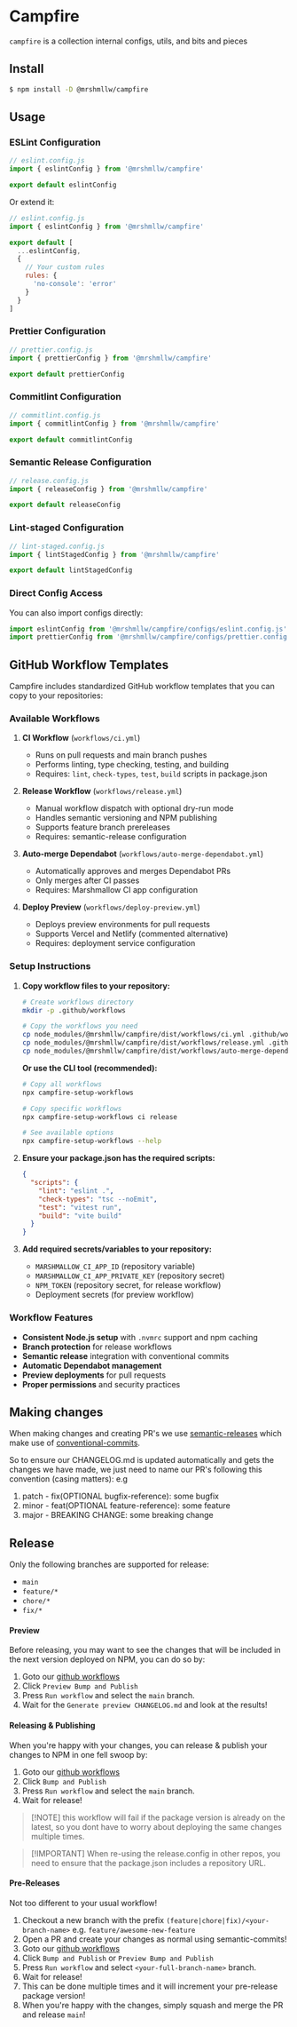 # Campfire

`campfire` is a collection internal configs, utils, and bits and pieces

## Install

```bash
$ npm install -D @mrshmllw/campfire
```

## Usage

### ESLint Configuration

```javascript
// eslint.config.js
import { eslintConfig } from '@mrshmllw/campfire'

export default eslintConfig
```

Or extend it:

```javascript
// eslint.config.js
import { eslintConfig } from '@mrshmllw/campfire'

export default [
  ...eslintConfig,
  {
    // Your custom rules
    rules: {
      'no-console': 'error'
    }
  }
]
```

### Prettier Configuration

```javascript
// prettier.config.js
import { prettierConfig } from '@mrshmllw/campfire'

export default prettierConfig
```

### Commitlint Configuration

```javascript
// commitlint.config.js
import { commitlintConfig } from '@mrshmllw/campfire'

export default commitlintConfig
```

### Semantic Release Configuration

```javascript
// release.config.js
import { releaseConfig } from '@mrshmllw/campfire'

export default releaseConfig
```

### Lint-staged Configuration

```javascript
// lint-staged.config.js
import { lintStagedConfig } from '@mrshmllw/campfire'

export default lintStagedConfig
```

### Direct Config Access

You can also import configs directly:

```javascript
import eslintConfig from '@mrshmllw/campfire/configs/eslint.config.js'
import prettierConfig from '@mrshmllw/campfire/configs/prettier.config.js'
```

## GitHub Workflow Templates

Campfire includes standardized GitHub workflow templates that you can copy to your repositories:

### Available Workflows

1. **CI Workflow** (`workflows/ci.yml`)
   - Runs on pull requests and main branch pushes
   - Performs linting, type checking, testing, and building
   - Requires: `lint`, `check-types`, `test`, `build` scripts in package.json

2. **Release Workflow** (`workflows/release.yml`)
   - Manual workflow dispatch with optional dry-run mode
   - Handles semantic versioning and NPM publishing
   - Supports feature branch prereleases
   - Requires: semantic-release configuration

3. **Auto-merge Dependabot** (`workflows/auto-merge-dependabot.yml`)
   - Automatically approves and merges Dependabot PRs
   - Only merges after CI passes
   - Requires: Marshmallow CI app configuration

4. **Deploy Preview** (`workflows/deploy-preview.yml`)
   - Deploys preview environments for pull requests
   - Supports Vercel and Netlify (commented alternative)
   - Requires: deployment service configuration

### Setup Instructions

1. **Copy workflow files to your repository:**
   ```bash
   # Create workflows directory
   mkdir -p .github/workflows
   
   # Copy the workflows you need
   cp node_modules/@mrshmllw/campfire/dist/workflows/ci.yml .github/workflows/
   cp node_modules/@mrshmllw/campfire/dist/workflows/release.yml .github/workflows/
   cp node_modules/@mrshmllw/campfire/dist/workflows/auto-merge-dependabot.yml .github/workflows/
   ```

   **Or use the CLI tool (recommended):**
   ```bash
   # Copy all workflows
   npx campfire-setup-workflows
   
   # Copy specific workflows
   npx campfire-setup-workflows ci release
   
   # See available options
   npx campfire-setup-workflows --help
   ```

2. **Ensure your package.json has the required scripts:**
   ```json
   {
     "scripts": {
       "lint": "eslint .",
       "check-types": "tsc --noEmit",
       "test": "vitest run",
       "build": "vite build"
     }
   }
   ```

3. **Add required secrets/variables to your repository:**
   - `MARSHMALLOW_CI_APP_ID` (repository variable)
   - `MARSHMALLOW_CI_APP_PRIVATE_KEY` (repository secret)
   - `NPM_TOKEN` (repository secret, for release workflow)
   - Deployment secrets (for preview workflow)

### Workflow Features

- **Consistent Node.js setup** with `.nvmrc` support and npm caching
- **Branch protection** for release workflows
- **Semantic release** integration with conventional commits
- **Automatic Dependabot management**
- **Preview deployments** for pull requests
- **Proper permissions** and security practices

## Making changes

When making changes and creating PR's we use
[semantic-releases](https://www.npmjs.com/package/semantic-release) which make
use of [conventional-commits](https://www.conventionalcommits.org/en/v1.0.0/).

So to ensure our CHANGELOG.md is updated automatically and gets the changes we
have made, we just need to name our PR's following this convention (casing
matters): e.g

1. patch - fix(OPTIONAL bugfix-reference): some bugfix
2. minor - feat(OPTIONAL feature-reference): some feature
3. major - BREAKING CHANGE: some breaking change

## Release

Only the following branches are supported for release:

- `main`
- `feature/*`
- `chore/*`
- `fix/*`

#### Preview

Before releasing, you may want to see the changes that will be included in the
next version deployed on NPM, you can do so by:

1. Goto our
   [github workflows](https://github.com/marshmallow-insurance/campfire/actions)
2. Click `Preview Bump and Publish`
3. Press `Run workflow` and select the `main` branch.
4. Wait for the `Generate preview CHANGELOG.md` and look at the results!

#### Releasing & Publishing

When you're happy with your changes, you can release & publish your changes to
NPM in one fell swoop by:

1. Goto our
   [github workflows](https://github.com/marshmallow-insurance/campfire/actions)
2. Click `Bump and Publish`
3. Press `Run workflow` and select the `main` branch.
4. Wait for release!

> [!NOTE] this workflow will fail if the package version is already on the latest, so you dont have to worry about deploying the same changes multiple times.

> [!IMPORTANT] When re-using the release.config in other repos, you need to ensure that the package.json includes a repository URL.

#### Pre-Releases

Not too different to your usual workflow!

1. Checkout a new branch with the prefix
   `(feature|chore|fix)/<your-branch-name>` e.g. `feature/awesome-new-feature`
2. Open a PR and create your changes as normal using semantic-commits!
3. Goto our
   [github workflows](https://github.com/marshmallow-insurance/campfire/actions)
4. Click `Bump and Publish` or `Preview Bump and Publish`
5. Press `Run workflow` and select `<your-full-branch-name>` branch.
6. Wait for release!
7. This can be done multiple times and it will increment your pre-release
   package version!
8. When you're happy with the changes, simply squash and merge the PR and
   release `main`!
